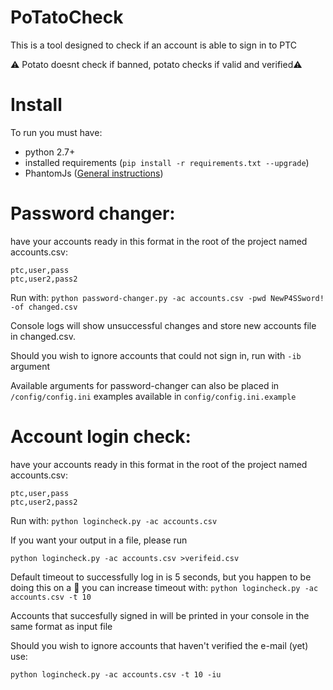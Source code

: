# PoTatoCheck

This is a tool designed to check if an account is able to sign in to PTC

⚠️ Potato doesnt check if banned, potato checks if valid and verified⚠️ 

# Install

To run you must have:

* python 2.7+
* installed requirements (`pip install -r requirements.txt --upgrade`)
* PhantomJs ([General instructions](PhantomJsInstructions.md))


# Password changer:


have your accounts ready in this format in the root of the project named
accounts.csv:
```
ptc,user,pass
ptc,user2,pass2
```
Run with:
`python password-changer.py -ac accounts.csv -pwd NewP4SSword! -of changed.csv`

Console logs will show unsuccessful changes and store new accounts file in 
changed.csv.

Should you wish to ignore accounts that could not sign in, run with `-ib` 
argument

Available arguments for password-changer can also be placed in 
`/config/config.ini`
examples available in `config/config.ini.example`

# Account login check:

have your accounts ready in this format in the root of the project named
accounts.csv:
```
ptc,user,pass
ptc,user2,pass2
```
Run with:
`python logincheck.py -ac accounts.csv`

If you want your output in a file, please run

`python logincheck.py -ac accounts.csv >verifeid.csv `

Default timeout to successfully log in is 5 seconds, but you happen to be doing
 this on a :potato: you can increase timeout with:
`python logincheck.py -ac accounts.csv -t 10`

Accounts that succesfully signed in will be printed in your console in the same
format as input file

Should you wish to ignore accounts that haven't verified the e-mail (yet) use:

`python logincheck.py -ac accounts.csv -t 10 -iu`


